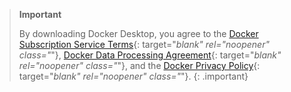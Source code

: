 <!-- This text will be included in topics containing Docker Desktop download URLs -->

> **Important**
>
> By downloading Docker Desktop, you agree to the [Docker Subscription Service Terms](https://www.docker.com/legal/docker-terms-service){: target="_blank" rel="noopener" class="_"}, [Docker Data Processing Agreement](https://www.docker.com/legal/data-processing-agreement){: target="_blank" rel="noopener" class="_"}, and the [Docker Privacy Policy](https://www.docker.com/legal/docker-privacy-policy){: target="_blank" rel="noopener" class="_"}.
{: .important}
